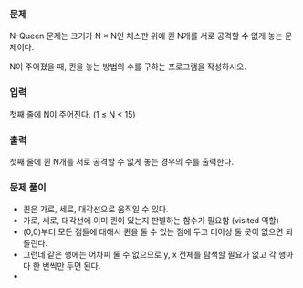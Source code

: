 ### 문제

N-Queen 문제는 크기가 N × N인 체스판 위에 퀸 N개를 서로 공격할 수 없게 놓는 문제이다.

N이 주어졌을 때, 퀸을 놓는 방법의 수를 구하는 프로그램을 작성하시오.

### 입력

첫째 줄에 N이 주어진다. (1 ≤ N < 15)

### 출력

첫째 줄에 퀸 N개를 서로 공격할 수 없게 놓는 경우의 수를 출력한다.

### 문제 풀이

- 퀸은 가로, 세로, 대각선으로 움직일 수 있다.
- 가로, 세로, 대각선에 이미 퀸이 있는지 판별하는 함수가 필요함 (visited 역할)
- (0,0)부터 모든 점들에 대해서 퀸을 둘 수 있는 점에 두고 더이상 둘 곳이 없으면 되돌린다.
- 그런데 같은 행에는 어차피 둘 수 없으므로 y, x 전체를 탐색할 필요가 없고 각 행마다 한 번씩만 두면 된다.
-
